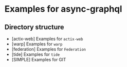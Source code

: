 # Examples for async-graphql

## Directory structure

- [actix-web] Examples for `actix-web`
- [warp] Examples for `warp`
- [federation] Examples for `Federation`
- [tide] Examples for `tide`
- [SIMPLE] Examples for GIT

